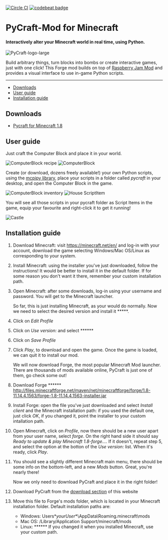 [![Circle CI](https://circleci.com/gh/ngcm/PyCraft-Mod.svg?style=shield&circle-token=:circle-token)](https://circleci.com/gh/fangohr/oommf-python) [![codebeat badge](https://codebeat.co/badges/334becab-8080-48b0-93a8-d050d850f73a)](https://codebeat.co/projects/github-com-ngcm-pycraft-mod)

# PyCraft-Mod for Minecraft
#### Interactively alter your Minecraft world in real time, using Python.

![PyCraft-logo-large](http://www.southampton.ac.uk/~apd1g15/pycraft/media/pycraft_logo_large.jpg)

Build arbitrary things, turn blocks into bombs or create interactive games, just with one click!
This Forge mod builds on top of [Raspberry Jam Mod](https://github.com/arpruss/raspberryjammod) and provides a visual interface to use in-game Python scripts.

---

- [Downloads](#downloads)
- [User guide](#user-guide)
- [Installation guide](#installation-guide)


## Downloads

* [Pycraft for Minecraft 1.8](http://www.southampton.ac.uk/~apd1g15/pycraft/18/pycraft-18-0.8.jar)

## User guide

Just craft the Computer Block and place it in your world.

![ComputerBlock recipe](http://www.southampton.ac.uk/~apd1g15/pycraft/media/recipe_cropped.png)
![ComputerBlock](http://www.southampton.ac.uk/~apd1g15/pycraft/media/computerblock_cropped.png)

Create (or download, dozens freely available!) your own Python scripts, using the [mcpipy library](), place your scripts in a folder called *pycraft* in your desktop, and open the Computer Block in the game.

![ComputerBlock inventory](http://www.southampton.ac.uk/~apd1g15/pycraft/media/computer_inventory_cropped.png)
![House ScriptItem](http://www.southampton.ac.uk/~apd1g15/pycraft/media/scriptItem_house_cropped.png)

You will see all those scripts in your pycraft folder as Script Items in the game, equip your favourite and right-click it to get it running!

![Castle](http://www.southampton.ac.uk/~apd1g15/pycraft/media/castle_cropped.png)

## Installation guide

1. Download Minecraft: visit https://minecraft.net/en/ and log-in with your account, download the game selecting Windows/Mac OS/Linux as corresponding to your system.
2. Install Minecraft: using the installer you've just downloaded, follow the instructions! It would be better to install it in the default folder. If for some reason you don't want it there, remember your custom installation path.
3. Open Minecraft: after some downloads, log-in using your username and password. You will get to the Minecraft launcher.

    So far, this is just installing Minecraft, as your would do normally. Now we need to select the desired version and install it *****.

4. Click on *Edit Profile*
5. Click on *Use version:* and select ******
6. Click on *Save Profile*
7. Click *Play*, to download and open the game. Once the game is loaded, we can quit it to install our mod.
    
    We will now download Forge, the most popular Minecraft Mod launcher. There are thousands of mods available online, PyCraft is just one of them, go check some out!

8. Download Forge ****** http://files.minecraftforge.net/maven/net/minecraftforge/forge/1.8-11.14.4.1563/forge-1.8-11.14.4.1563-installer.jar
9. Install Forge: open the file you've just downloaded and select *Install client* and the Minecraft installation path: if you used the default one, just click *OK*, if you changed it, point the installer to your custom intallation path.
10. Open Minecraft, click on *Profile*, now there should be a new user apart from your user name, select *forge*. On the right hand side it should say *Ready to update & play Minecraft 1.8-forge...*. If it doesn't, repeat step 5, and select the option at the botton of the *Use version:* list. When it's ready, click *Play*.
11. You should see a slightly different Minecraft main menu, there should be some info on the bottom-left, and a new *Mods* button. Great, you're nearly there!

    Now we only need to download PyCraft and place it in the right folder!
    
12. Download PyCraft from the [download section](#downloads) of this website
13. Move this file to Forge's mods folder, which is located in your Minecraft installation folder. Default installation paths are:
    * Windows: Users\**yourUser**\AppData\Roaming\.minecraft\mods
    * Mac OS: /Library/Application Support/minecraft/mods
    * Linux: ******
If you changed it when you installed Minecraft, use your custom path.
